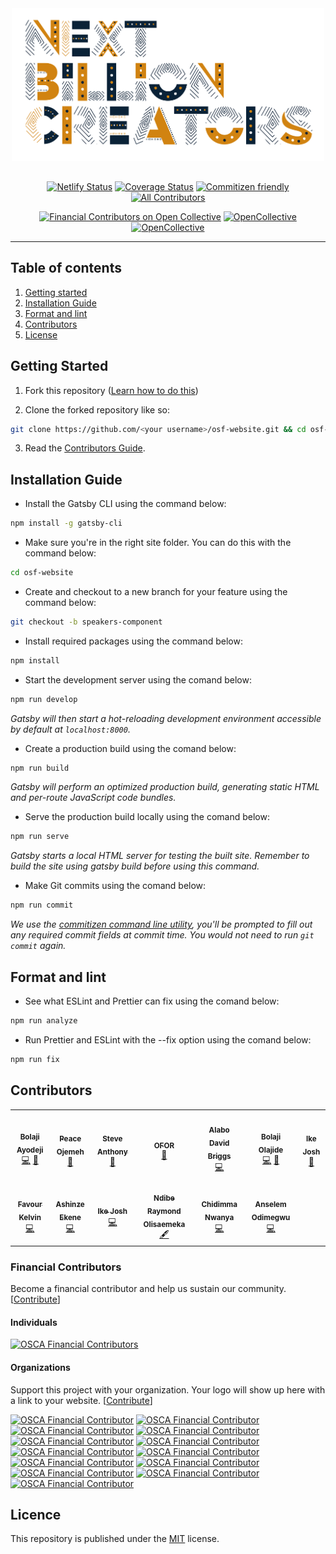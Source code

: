 <div align="center"  style="margin-bottom:30px">
  <img src="/static/NXTBC.png" alt="Logo" width='500px' height='auto'/>
</div>

<div align="center">

[![Netlify Status](https://api.netlify.com/api/v1/badges/41ea43c2-911b-4892-a6ad-002a35ee76c2/deploy-status)](https://app.netlify.com/sites/osca-festival/deploys) [![Coverage Status](https://coveralls.io/repos/github/oscafrica/osf-website/badge.svg?branch=master)](https://coveralls.io/github/oscafrica/osf-website?branch=master) [![Commitizen friendly](https://img.shields.io/badge/commitizen-friendly-brightgreen.svg)](http://commitizen.github.io/cz-cli/) <!-- ALL-CONTRIBUTORS-BADGE:START - Do not remove or modify this section -->
[![All Contributors](https://img.shields.io/badge/all_contributors-12-orange.svg?style=flat-square)](#contributors)
<!-- ALL-CONTRIBUTORS-BADGE:END --> 
  [![Financial Contributors on Open Collective](https://opencollective.com/osca/all/badge.svg?label=financial+contributors)](https://opencollective.com/osca) [![OpenCollective](https://opencollective.com/osca/backers/badge.svg)](#backers) [![OpenCollective](https://opencollective.com/osca/sponsors/badge.svg)](#sponsors)

</div>

---

## Table of contents

1. [Getting started](#getting-started)
2. [Installation Guide](#installation-guide)
3. [Format and lint](#format-and-lint)
4. [Contributors](#contributors)
5. [License](#licence)

## Getting Started

1. Fork this repository ([Learn how to do this](https://help.github.com/articles/fork-a-repo/))

2. Clone the forked repository like so:

```sh
git clone https://github.com/<your username>/osf-website.git && cd osf-website
```

3. Read the [Contributors Guide](https://github.com/oscommunityafrica/osf-website/blob/master/CONTRIBUTING.md).

## Installation Guide

- Install the Gatsby CLI using the command below:

```sh
npm install -g gatsby-cli
```

- Make sure you're in the right site folder. You can do this with the command below:

```sh
cd osf-website
```

- Create and checkout to a new branch for your feature using the command below:

```sh
git checkout -b speakers-component
```

- Install required packages using the command below:

```sh
npm install
```

- Start the development server using the comand below:

```sh
npm run develop
```

_Gatsby will then start a hot-reloading development environment accessible by default at `localhost:8000`._

- Create a production build using the comand below:

```sh
npm run build
```

_Gatsby will perform an optimized production build, generating static HTML and per-route JavaScript code bundles._

- Serve the production build locally using the comand below:

```sh
npm run serve
```

_Gatsby starts a local HTML server for testing the built site. Remember to build the site using gatsby build before using this command._

- Make Git commits using the comand below:

```sh
npm run commit
```

_We use the [commitizen command line utility](https://github.com/commitizen/cz-cli), you'll be prompted to fill out any required commit fields at commit time. You would not need to run `git commit` again._

## Format and lint

- See what ESLint and Prettier can fix using the comand below:

```sh
npm run analyze
```

- Run Prettier and ESLint with the --fix option using the comand below:

```sh
npm run fix
```

## Contributors

<!-- ALL-CONTRIBUTORS-LIST:START - Do not remove or modify this section -->
<!-- prettier-ignore-start -->
<!-- markdownlint-disable -->
<table>
  <tr>
    <td align="center"><a href="https://bolajiayodeji.com"><img src="https://avatars2.githubusercontent.com/u/30334776?v=4?s=100" width="100px;" alt=""/><br /><sub><b>Bolaji Ayodeji</b></sub></a><br /><a href="https://github.com/oscafrica/osf-website/commits?author=BolajiAyodeji" title="Code">💻</a> <a href="https://github.com/oscafrica/osf-website/commits?author=BolajiAyodeji" title="Documentation">📖</a></td>
    <td align="center"><a href="https://github.com/perriefidelis"><img src="https://avatars1.githubusercontent.com/u/30669761?v=4?s=100" width="100px;" alt=""/><br /><sub><b>Peace Ojemeh</b></sub></a><br /><a href="#design-perriefidelis" title="Design">🎨</a></td>
    <td align="center"><a href="http:// http://steve-anthony.com/"><img src="https://avatars1.githubusercontent.com/u/45064217?v=4?s=100" width="100px;" alt=""/><br /><sub><b>Steve Anthony</b></sub></a><br /><a href="#design-mrstevea" title="Design">🎨</a></td>
    <td align="center"><a href="https://github.com/legendaryofor"><img src="https://avatars2.githubusercontent.com/u/56217883?v=4?s=100" width="100px;" alt=""/><br /><sub><b>OFOR</b></sub></a><br /><a href="#design-legendaryofor" title="Design">🎨</a></td>
    <td align="center"><a href="https://github.com/alabobriggs"><img src="https://avatars3.githubusercontent.com/u/38571291?v=4?s=100" width="100px;" alt=""/><br /><sub><b>Alabo David Briggs</b></sub></a><br /><a href="https://github.com/oscafrica/osf-website/commits?author=alabobriggs" title="Code">💻</a></td>
    <td align="center"><a href="https://www.patreon.com/cooproton"><img src="https://avatars0.githubusercontent.com/u/25608335?v=4?s=100" width="100px;" alt=""/><br /><sub><b>Bolaji Olajide</b></sub></a><br /><a href="https://github.com/oscafrica/osf-website/commits?author=BolajiOlajide" title="Code">💻</a> <a href="https://github.com/oscafrica/osf-website/commits?author=BolajiOlajide" title="Documentation">📖</a></td>
    <td align="center"><a href="https://johs.dev"><img src="https://avatars0.githubusercontent.com/u/29008971?v=4?s=100" width="100px;" alt=""/><br /><sub><b>Ike Josh</b></sub></a><br /><a href="https://github.com/oscafrica/osf-website/commits?author=NotJohs" title="Documentation">📖</a></td>
  </tr>
  <tr>
    <td align="center"><a href="https://github.com/fakela"><img src="https://avatars2.githubusercontent.com/u/39309699?v=4?s=100" width="100px;" alt=""/><br /><sub><b>Favour Kelvin</b></sub></a><br /><a href="https://github.com/oscafrica/osf-website/commits?author=fakela" title="Code">💻</a></td>
    <td align="center"><a href="https://twitter.com/ashinzekene"><img src="https://avatars2.githubusercontent.com/u/20991583?v=4?s=100" width="100px;" alt=""/><br /><sub><b>Ashinze Ekene</b></sub></a><br /><a href="https://github.com/oscafrica/osf-website/commits?author=ashinzekene" title="Code">💻</a></td>
    <td align="center"><a href="https://github.com/joshikeno"><img src="https://avatars0.githubusercontent.com/u/29008971?v=4?s=100" width="100px;" alt=""/><br /><sub><b>Ike Josh</b></sub></a><br /><a href="https://github.com/oscafrica/osf-website/commits?author=joshikeno" title="Code">💻</a></td>
    <td align="center"><a href="https://github.com/NdibeRaymond"><img src="https://avatars2.githubusercontent.com/u/40905613?v=4?s=100" width="100px;" alt=""/><br /><sub><b>Ndibe Raymond Olisaemeka</b></sub></a><br /><a href="#content-NdibeRaymond" title="Content">🖋</a></td>
    <td align="center"><a href="https://my-portfolio-bbfdb.firebaseapp.com/"><img src="https://avatars.githubusercontent.com/u/29598114?v=4?s=100" width="100px;" alt=""/><br /><sub><b>Chidimma Nwanya</b></sub></a><br /><a href="https://github.com/oscafrica/osf-website/commits?author=Scentjuls" title="Code">💻</a></td>
    <td align="center"><a href="https://anselem-portfolio.netlify.app/"><img src="https://avatars.githubusercontent.com/u/43995830?v=4?s=100" width="100px;" alt=""/><br /><sub><b>Anselem Odimegwu</b></sub></a><br /><a href="https://github.com/oscafrica/osf-website/commits?author=AnselemOdims" title="Code">💻</a></td>
  </tr>
</table>

<!-- markdownlint-restore -->
<!-- prettier-ignore-end -->

<!-- ALL-CONTRIBUTORS-LIST:END -->

### Financial Contributors

Become a financial contributor and help us sustain our community. [[Contribute](https://opencollective.com/osca/contribute)]

#### Individuals

[![OSCA Financial Contributors](https://opencollective.com/osca/individuals.svg?width=890)](https://opencollective.com/osca)

#### Organizations

Support this project with your organization. Your logo will show up here with a link to your website. [[Contribute](https://opencollective.com/osca/contribute)]

[![OSCA Financial Contributor](https://opencollective.com/osca/organization/0/avatar.svg)](https://opencollective.com/osca/organization/0/website)
[![OSCA Financial Contributor](https://opencollective.com/osca/organization/1/avatar.svg)](https://opencollective.com/osca/organization/1/website)
[![OSCA Financial Contributor](https://opencollective.com/osca/organization/2/avatar.svg)](https://opencollective.com/osca/organization/2/website)
[![OSCA Financial Contributor](https://opencollective.com/osca/organization/3/avatar.svg)](https://opencollective.com/osca/organization/3/website)
[![OSCA Financial Contributor](https://opencollective.com/osca/organization/4/avatar.svg)](https://opencollective.com/osca/organization/4/website)
[![OSCA Financial Contributor](https://opencollective.com/osca/organization/5/avatar.svg)](https://opencollective.com/osca/organization/5/website)
[![OSCA Financial Contributor](https://opencollective.com/osca/organization/6/avatar.svg)](https://opencollective.com/osca/organization/6/website)
[![OSCA Financial Contributor](https://opencollective.com/osca/organization/7/avatar.svg)](https://opencollective.com/osca/organization/7/website)
[![OSCA Financial Contributor](https://opencollective.com/osca/organization/8/avatar.svg)](https://opencollective.com/osca/organization/8/website)
[![OSCA Financial Contributor](https://opencollective.com/osca/organization/9/avatar.svg)](https://opencollective.com/osca/organization/9/website)
[![OSCA Financial Contributor](https://opencollective.com/osca/organization/10/avatar.svg)](https://opencollective.com/osca/organization/10/website)
[![OSCA Financial Contributor](https://opencollective.com/osca/organization/11/avatar.svg)](https://opencollective.com/osca/organization/11/website)
[![OSCA Financial Contributor](https://opencollective.com/osca/organization/12/avatar.svg)](https://opencollective.com/osca/organization/12/website)

## Licence

This repository is published under the [MIT](LICENSE) license.
